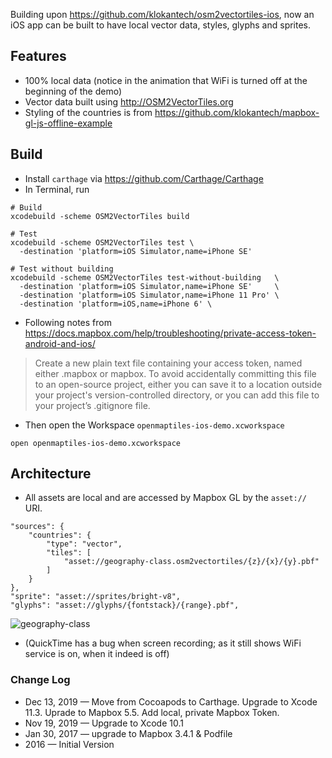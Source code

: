 Building upon https://github.com/klokantech/osm2vectortiles-ios, now an iOS app
can be built to have local vector data, styles, glyphs and sprites.

## Features

* 100% local data (notice in the animation that WiFi is turned off at the beginning of the demo)
* Vector data built using http://OSM2VectorTiles.org
* Styling of the countries is from https://github.com/klokantech/mapbox-gl-js-offline-example

## Build

* Install `carthage` via https://github.com/Carthage/Carthage
* In Terminal, run
~~~
# Build
xcodebuild -scheme OSM2VectorTiles build

# Test
xcodebuild -scheme OSM2VectorTiles test \
  -destination 'platform=iOS Simulator,name=iPhone SE'
  
# Test without building
xcodebuild -scheme OSM2VectorTiles test-without-building   \
  -destination 'platform=iOS Simulator,name=iPhone SE'     \
  -destination 'platform=iOS Simulator,name=iPhone 11 Pro' \
  -destination 'platform=iOS,name=iPhone 6' \
~~~

* Following notes from https://docs.mapbox.com/help/troubleshooting/private-access-token-android-and-ios/
> Create a new plain text file containing your access token, named either .mapbox or mapbox. To avoid accidentally committing this file to an open-source project, either you can save it to a location outside your project's version-controlled directory, or you can add this file to your project’s .gitignore file.

* Then open the Workspace `openmaptiles-ios-demo.xcworkspace`
~~~
open openmaptiles-ios-demo.xcworkspace
~~~

## Architecture

* All assets are local and are accessed by Mapbox GL by the `asset://` URI.

```
"sources": {
    "countries": {
        "type": "vector",
        "tiles": [
            "asset://geography-class.osm2vectortiles/{z}/{x}/{y}.pbf"
        ]
    }
},
"sprite": "asset://sprites/bright-v8",
"glyphs": "asset://glyphs/{fontstack}/{range}.pbf",
```


![geography-class](geography-class.gif)

* (QuickTime has a bug when screen recording; as it still shows WiFi service is on, when it indeed is off)


### Change Log

* Dec 13, 2019 — Move from Cocoapods to Carthage.  Upgrade to Xcode 11.3.  Uprade to Mapbox 5.5.  Add local, private Mapbox Token.
* Nov 19, 2019 — Upgrade to Xcode 10.1
* Jan 30, 2017 — upgrade to Mapbox 3.4.1 & Podfile
* 2016 — Initial Version
